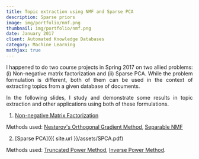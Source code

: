 ```yaml
---
title: Topic extraction using NMF and Sparse PCA
description: Sparse priors
image: img/portfolio/nmf.png
thumbnail: img/portfolio/nmf.png
date: January 2017
client: Automated Knowledge Databases
category: Machine Learning
mathjax: true
---
```


<p style='text-align: justify;'>
I happened to do two course projects in Spring 2017 on two allied problems: (i) Non-negative matrix factorization and (ii) Sparse PCA. While the problem formulation is different, both of them can be used in the context of extracting topics from a given database of documents.</p>

<p style='text-align: justify;'>
In the following slides, I study and demonstrate some results in topic extraction and other applications using both of these formulations. </p>

1. [Non-negative Matrix Factorization](/assets/NMF.pdf)

Methods used: <a target="_blank" href='http://ieeexplore.ieee.org/document/6166359/'>Nesterov's Orthogonal Gradient Method</a>, <a target="_blank" href='https://arxiv.org/pdf/1208.1237.pdf'>Separable NMF</a>

2. [Sparse PCA]({{ site.url }}/assets/SPCA.pdf)

Methods used: <a target="_blank" href='http://www.jmlr.org/papers/volume14/yuan13a/yuan13a.pdf'>Truncated Power Method</a>, <a target="_blank" href='https://arxiv.org/abs/1012.0774'>Inverse Power Method</a>.
